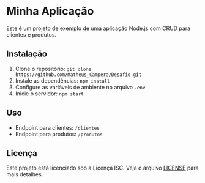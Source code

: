 # Minha Aplicação

Este é um projeto de exemplo de uma aplicação Node.js com CRUD para clientes e produtos.

## Instalação

1. Clone o repositório: `git clone https://github.com/Matheus_Campera/Desafio.git`
2. Instale as dependências: `npm install`
3. Configure as variáveis de ambiente no arquivo `.env`
4. Inicie o servidor: `npm start`

## Uso

- Endpoint para clientes: `/clientes`
- Endpoint para produtos: `/produtos`

## Licença

Este projeto está licenciado sob a Licença ISC. Veja o arquivo [LICENSE](LICENSE) para mais detalhes.
